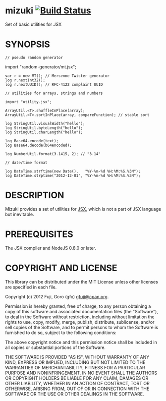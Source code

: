 mizuki [![Build Status](https://secure.travis-ci.org/gfx/mizuki.png)](http://travis-ci.org/gfx/mizuki)
====================

Set of basic utilities for JSX

SYNOPSIS
====================

    // pseudo random generator

   import "random-generator/mt.jsx";

    var r = new MT(); // Mersenne Twister generator
    log r.nextInt32();
    log r.nextUUID(); // RFC-4122 complaint UUID

    // utilities for arrays, strings and numbers

    import "utility.jsx";

    ArrayUtil.<T>.shuffleInPlace(array);
    ArrayUtil.<T>.sortInPlace(array, compareFunction); // stable sort

    log StringUtil.visualWidth("hello");
    log StringUtil.byteLength("hello");
    log StringUtil.charLength("hello");

    log Base64.encode(text);
    log Base64.decode(b64encoded);

    log NumberUtil.format(3.1415, 2); // "3.14"

    // date/time format

    log DateTime.strftime(new Date(),   "%Y-%m-%d %H:%M:%S.%3N");
    log DateTime.strptime("2012-12-01", "%Y-%m-%d %H:%M:%S.%3N");

DESCRIPTION
====================

Mizuki provides a set of utilities for [JSX](http://jsx.github.com/), which is not a part of JSX language but inevitable.

PREREQUISITES
====================

The JSX compiler and NodeJS 0.8.0 or later.

COPYRIGHT AND LICENSE
====================

This library can be distributed under the MIT License unless other licenses are specified in each file.

Copyright (c) 2012 Fuji, Goro (gfx) <gfuji@cpan.org>.

Permission is hereby granted, free of charge, to any person obtaining a
copy of this software and associated documentation files (the "Software"),
to deal in the Software without restriction, including without limitation
the rights to use, copy, modify, merge, publish, distribute, sublicense,
and/or sell copies of the Software, and to permit persons to whom the
Software is furnished to do so, subject to the following conditions:

The above copyright notice and this permission notice shall be included in
all copies or substantial portions of the Software.

THE SOFTWARE IS PROVIDED "AS IS", WITHOUT WARRANTY OF ANY KIND, EXPRESS OR
IMPLIED, INCLUDING BUT NOT LIMITED TO THE WARRANTIES OF MERCHANTABILITY,
FITNESS FOR A PARTICULAR PURPOSE AND NONINFRINGEMENT. IN NO EVENT SHALL THE
AUTHORS OR COPYRIGHT HOLDERS BE LIABLE FOR ANY CLAIM, DAMAGES OR OTHER
LIABILITY, WHETHER IN AN ACTION OF CONTRACT, TORT OR OTHERWISE, ARISING
FROM, OUT OF OR IN CONNECTION WITH THE SOFTWARE OR THE USE OR OTHER
DEALINGS IN THE SOFTWARE.

